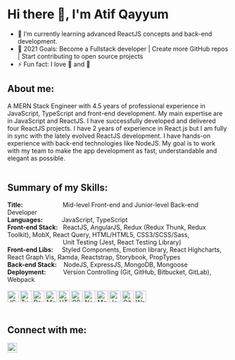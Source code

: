 # Hi there 👋, I'm Atif Qayyum

- 🌱 I’m currently learning advanced ReactJS concepts and back-end development.
- 🥅 2021 Goals: Become a Fullstack developer | Create more GitHub repos | Start contributing to open source projects
- ⚡ Fun fact: I love 🏀 and 🏓

## About me:

A MERN Stack Engineer with 4.5 years of professional experience in JavaScript, TypeScript and front-end development. My main expertise are in JavaScript and ReactJS. I have successfully developed and delivered four ReactJS projects. I have 2 years of experience in React.js but I am fully in sync with the lately evolved ReactJS development. I have hands-on experience with back-end technologies like NodeJS. My goal is to work with my team to make the app development as fast, understandable and elegant as possible.
<br />
<br />
## Summary of my Skills:
**Title:**&nbsp;&nbsp;&nbsp;&nbsp;&nbsp;&nbsp;&nbsp;&nbsp;&nbsp;&nbsp;&nbsp;&nbsp;&nbsp;&nbsp;&nbsp;&nbsp;&nbsp;&nbsp;&nbsp;&nbsp;&nbsp;&nbsp;&nbsp;Mid-level Front-end and Junior-level Back-end Developer
<br />**Languages:**&nbsp;&nbsp;&nbsp;&nbsp;&nbsp;&nbsp;&nbsp;&nbsp;&nbsp;&nbsp;&nbsp;JavaScript, TypeScript
<br />**Front-end Stack:**&nbsp;&nbsp;&nbsp;ReactJS, AngularJS, Redux (Redux Thunk, Redux Toolkit), MobX, React Query, HTML/HTML5, CSS3/SCSS/Sass, &nbsp;&nbsp;&nbsp;&nbsp;&nbsp;&nbsp;&nbsp;&nbsp;&nbsp;&nbsp;&nbsp;&nbsp;&nbsp;&nbsp;&nbsp;&nbsp;&nbsp;&nbsp;&nbsp;&nbsp;&nbsp;&nbsp;&nbsp;&nbsp;&nbsp;&nbsp;&nbsp;&nbsp;&nbsp;&nbsp;&nbsp; Unit Testing (Jest, React Testing Library)
<br />**Front-end Libs:**&nbsp;&nbsp;&nbsp;&nbsp;&nbsp;Styled Components, Emotion library, React Highcharts, React Graph Vis, Ramda, Reactstrap, Storybook, PropTypes
<br />**Back-end Stack:**&nbsp;&nbsp;&nbsp;&nbsp;NodeJS, ExpressJS, MongoDB, Mongoose
<br />**Deployment:**&nbsp;&nbsp;&nbsp;&nbsp;&nbsp;&nbsp;&nbsp;&nbsp;&nbsp;&nbsp;Version Controlling (Git, GitHub, Bitbucket, GitLab), Webpack
<br />
<br />
<img align="left" alt="JS" width="26px" height="26px" src="https://upload.wikimedia.org/wikipedia/commons/thumb/9/99/Unofficial_JavaScript_logo_2.svg/131px-Unofficial_JavaScript_logo_2.svg.png" />
<img align="left" alt="TypeScript" width="26px" height="26px" src="https://upload.wikimedia.org/wikipedia/commons/thumb/4/4c/Typescript_logo_2020.svg/1200px-Typescript_logo_2020.svg.png" />
<img align="left" alt="ReactJS" width="26px" height="26px" src="https://upload.wikimedia.org/wikipedia/commons/thumb/a/a7/React-icon.svg/1200px-React-icon.svg.png" />
<img align="left" alt="MobX" width="26px" height="26px" src="https://mobx.js.org/img/mobx.png" />
<img align="left" alt="HTML5" width="26px" height="26px" src="https://upload.wikimedia.org/wikipedia/commons/thumb/6/61/HTML5_logo_and_wordmark.svg/1200px-HTML5_logo_and_wordmark.svg.png" />
<img align="left" alt="CSS" width="26px" height="26px" src="https://upload.wikimedia.org/wikipedia/commons/thumb/d/d5/CSS3_logo_and_wordmark.svg/1200px-CSS3_logo_and_wordmark.svg.png" />
<img align="left" alt="NodeJS" width="26px" height="26px" src="https://d2eip9sf3oo6c2.cloudfront.net/tags/images/000/000/256/full/nodejslogo.png" />
<img align="left" alt="MongoDB" width="26px" height="26px" src="https://cdn.iconscout.com/icon/free/png-512/mongodb-3-1175138.png" />
<img align="left" alt="Jest" width="26px" height="26px" src="https://seeklogo.com/images/J/jest-logo-F9901EBBF7-seeklogo.com.png" />
<img align="left" alt="Git" width="26px" height="26px" src="https://git-scm.com/images/logos/logomark-orange@2x.png" />
<img align="left" alt="Webpack" width="26px" height="26px" src="https://cdn.auth0.com/blog/webpack/logo.png" />

<br /> 
<br />

## Connect with me:

[<img align="left" alt="LinkedIn" width="22px" src="https://upload.wikimedia.org/wikipedia/commons/thumb/c/ca/LinkedIn_logo_initials.png/600px-LinkedIn_logo_initials.png" />][linkedin]

[linkedin]: https://www.linkedin.com/in/aqarain
